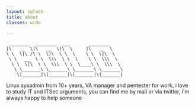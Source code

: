 ```yaml
---
layout: splash
title: about
classes: wide

--- 
```

```
 ________  ________  ___       ________         
|\   __  \|\   __  \|\  \     |\   __  \        
\ \  \|\ /\ \  \|\  \ \  \    \ \  \|\  \       
 \ \   __  \ \  \\\  \ \  \    \ \  \\\  \      
  \ \  \|\  \ \  \\\  \ \  \____\ \  \\\  \     
   \ \_______\ \_______\ \_______\ \_______\    
    \|_______|\|_______|\|_______|\|_______|    
```
 Linux sysadmin from 10+ years, VA manager and pentester for work, i love to study IT and ITSec arguments, you can find me by mail or via twitter, i'm always happy to help someone 

